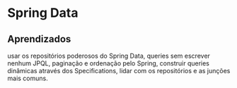 # Spring Data






## Aprendizados

usar os repositórios poderosos do Spring Data, queries sem escrever nenhum JPQL, paginação e ordenação pelo Spring, construir queries dinâmicas através dos Specifications, lidar com os repositórios e as junções mais comuns.

